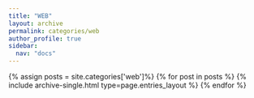 ```yaml
---
title: "WEB"
layout: archive
permalink: categories/web
author_profile: true
sidebar:
  nav: "docs"
---
```


{% assign posts = site.categories['web']%} {% for post in posts %} {% include archive-single.html type=page.entries_layout %} {% endfor %}